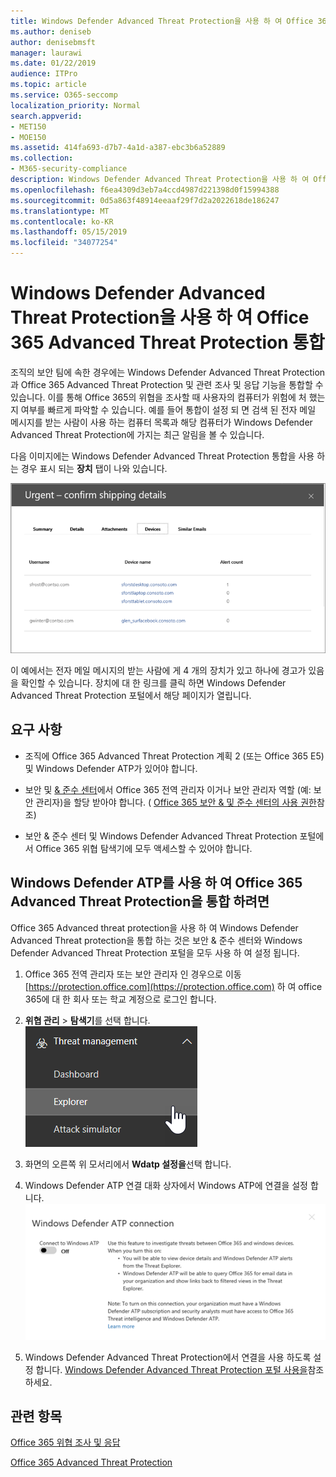 ```yaml
---
title: Windows Defender Advanced Threat Protection을 사용 하 여 Office 365 Advanced Threat Protection 통합
ms.author: deniseb
author: denisebmsft
manager: laurawi
ms.date: 01/22/2019
audience: ITPro
ms.topic: article
ms.service: O365-seccomp
localization_priority: Normal
search.appverid:
- MET150
- MOE150
ms.assetid: 414fa693-d7b7-4a1d-a387-ebc3b6a52889
ms.collection:
- M365-security-compliance
description: Windows Defender Advanced Threat Protection을 사용 하 여 Office 365 Advanced Threat Protection을 통합 하 여 보다 자세한 위협 관리 정보를 확인 합니다.
ms.openlocfilehash: f6ea4309d3eb7a4ccd4987d221398d0f15994388
ms.sourcegitcommit: 0d5a863f48914eeaaf29f7d2a2022618de186247
ms.translationtype: MT
ms.contentlocale: ko-KR
ms.lasthandoff: 05/15/2019
ms.locfileid: "34077254"
---
```

# <a name="integrate-office-365-advanced-threat-protection-with-windows-defender-advanced-threat-protection"></a>Windows Defender Advanced Threat Protection을 사용 하 여 Office 365 Advanced Threat Protection 통합

조직의 보안 팀에 속한 경우에는 Windows Defender Advanced Threat Protection과 Office 365 Advanced Threat Protection 및 관련 조사 및 응답 기능을 통합할 수 있습니다. 이를 통해 Office 365의 위협을 조사할 때 사용자의 컴퓨터가 위험에 처 했는지 여부를 빠르게 파악할 수 있습니다. 예를 들어 통합이 설정 되 면 검색 된 전자 메일 메시지를 받는 사람이 사용 하는 컴퓨터 목록과 해당 컴퓨터가 Windows Defender Advanced Threat Protection에 가지는 최근 알림을 볼 수 있습니다.
  
다음 이미지에는 Windows Defender Advanced Threat Protection 통합을 사용 하는 경우 표시 되는 **장치** 탭이 나와 있습니다. 
  
![Windows Defender ATP가 사용 하도록 설정 되 면 경고가 포함 된 컴퓨터 목록을 볼 수 있습니다.](media/fec928ea-8f0c-44d7-80b9-a2e0a8cd4e89.PNG)
  
이 예에서는 전자 메일 메시지의 받는 사람에 게 4 개의 장치가 있고 하나에 경고가 있음을 확인할 수 있습니다. 장치에 대 한 링크를 클릭 하면 Windows Defender Advanced Threat Protection 포털에서 해당 페이지가 열립니다.
  
## <a name="requirements"></a>요구 사항

- 조직에 Office 365 Advanced Threat Protection 계획 2 (또는 Office 365 E5) 및 Windows Defender ATP가 있어야 합니다.
    
- 보안 및 [ &amp; 준수 센터](https://protection.office.com)에서 Office 365 전역 관리자 이거나 보안 관리자 역할 (예: 보안 관리자)을 할당 받아야 합니다. ( [Office 365 보안 &amp; 및 준수 센터의 사용 권한](permissions-in-the-security-and-compliance-center.md)참조)
    
- 보안 & 준수 센터 및 Windows Defender Advanced Threat Protection 포털에서 Office 365 위협 탐색기에 모두 액세스할 수 있어야 합니다.
    
## <a name="to-integrate-office-365-advanced-threat-protection-with-windows-defender-atp"></a>Windows Defender ATP를 사용 하 여 Office 365 Advanced Threat Protection을 통합 하려면

Office 365 Advanced threat protection을 사용 하 여 Windows Defender Advanced Threat protection을 통합 하는 것은 보안 & 준수 센터와 Windows Defender Advanced Threat Protection 포털을 모두 사용 하 여 설정 됩니다.
  
1. Office 365 전역 관리자 또는 보안 관리자 인 경우으로 이동 [https://protection.office.com](https://protection.office.com) 하 여 office 365에 대 한 회사 또는 학교 계정으로 로그인 합니다. 
    
2. **위협 관리** \> **탐색기**를 선택 합니다.<br>![위협 관리 메뉴의 탐색기](media/ThreatMgmt-Explorer-nav.png)<br>
    
3. 화면의 오른쪽 위 모서리에서 **Wdatp 설정을**선택 합니다.
    
4. Windows Defender ATP 연결 대화 상자에서 Windows ATP에 연결을 설정 합니다.<br>![Windows Defender ATP 연결](media/Explorer-WDATPConnection-dialog.png)<br>
    
5. Windows Defender Advanced Threat Protection에서 연결을 사용 하도록 설정 합니다. [Windows Defender Advanced Threat Protection 포털 사용을](https://go.microsoft.com/fwlink/?linkid=859690)참조 하세요.

  
## <a name="related-topics"></a>관련 항목

[Office 365 위협 조사 및 응답](office-365-ti.md)
  
[Office 365 Advanced Threat Protection](office-365-atp.md)
  

